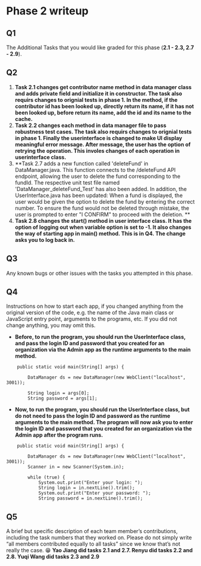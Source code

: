 # Phase 2 writeup
## Q1
The Additional Tasks that you would like graded for this phase (**2.1 - 2.3, 2.7 - 2.9**).

## Q2
1. **Task 2.1 changes get contributor name method in data manager class and adds private field and initialize it in constructor. The task also requirs changes to orignial tests in phase 1. In the method, if the contributor id has been looked up, directly return its name, if it has not been looked up, before return its name, add the id and its name to the cache.**
3. **Task 2.2 changes each method in data manager file to pass robustness test cases. The task also requirs changes to orignial tests in phase 1. Finally the userinterface is changed to make UI display meaningful error message. After message, the user has the option of retrying the operation. This involes changes of each operation in userinterface class.**
4. **Task 2.7 adds a new function called 'deleteFund' in DataManager.java. This function connects to the /deleteFund API endpoint, allowing the user to delete the fund corresponding to the fundId. The respective unit test file named 'DataManager_deleteFund_Test' has also been added. In addition, the UserInterface.java has been updated: When a fund is displayed, the user would be given the option to delete the fund by entering the correct number. To ensure the fund would not be deleted through mistake, the user is prompted to enter "I CONFIRM" to proceed with the deletion. **
5. **Task 2.8 changes the start() method in user interface class. It has the option of logging out when variable option is set to -1. It also changes the way of starting app in main() method. This is in Q4. The change asks you to log back in.**


## Q3
Any known bugs or other issues with the tasks you attempted in this phase.

## Q4
Instructions on how to start each app, if you changed anything from the original version of the code, e.g. the name of the Java main class or JavaScript entry point, arguments to the programs, etc. If you did not change anything, you may omit this.

- **Before, to run the program, you should run the UserInterface class, and pass the login ID and password that you created for an organization via the Admin app as the runtime arguments to the main method.**
```
	public static void main(String[] args) {
		
		DataManager ds = new DataManager(new WebClient("localhost", 3001));
		
		String login = args[0];
		String password = args[1];
```

- **Now, to run the program, you should run the UserInterface class, but do not need to pass the login ID and password as the runtime arguments to the main method. The program will now ask you to enter the login ID and password that you created for an organization via the Admin app after the program runs.**
```
	public static void main(String[] args) {
		
		DataManager ds = new DataManager(new WebClient("localhost", 3001));
		Scanner in = new Scanner(System.in);

		while (true) {
			System.out.print("Enter your login: ");
			String login = in.nextLine().trim();
			System.out.print("Enter your password: ");
			String password = in.nextLine().trim();
```


## Q5
A brief but specific description of each team member’s contributions, including the task numbers that they worked on. Please do not simply write “all members contributed equally to all tasks” since we know that’s not really the case. 😁
**Yao Jiang did tasks 2.1 and 2.7.
Renyu did tasks 2.2 and 2.8. 
Yuqi Wang did tasks 2.3 and 2.9**
